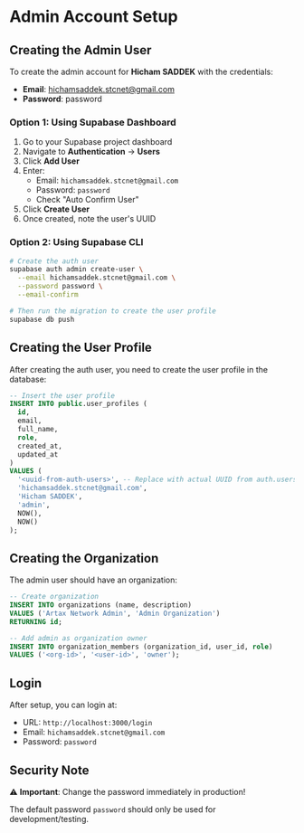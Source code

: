 # Admin Account Setup

## Creating the Admin User

To create the admin account for **Hicham SADDEK** with the credentials:
- **Email**: hichamsaddek.stcnet@gmail.com
- **Password**: password

### Option 1: Using Supabase Dashboard

1. Go to your Supabase project dashboard
2. Navigate to **Authentication** → **Users**
3. Click **Add User**
4. Enter:
   - Email: `hichamsaddek.stcnet@gmail.com`
   - Password: `password`
   - Check "Auto Confirm User"
5. Click **Create User**
6. Once created, note the user's UUID

### Option 2: Using Supabase CLI

```bash
# Create the auth user
supabase auth admin create-user \
  --email hichamsaddek.stcnet@gmail.com \
  --password password \
  --email-confirm

# Then run the migration to create the user profile
supabase db push
```

## Creating the User Profile

After creating the auth user, you need to create the user profile in the database:

```sql
-- Insert the user profile
INSERT INTO public.user_profiles (
  id,
  email,
  full_name,
  role,
  created_at,
  updated_at
)
VALUES (
  '<uuid-from-auth-users>', -- Replace with actual UUID from auth.users
  'hichamsaddek.stcnet@gmail.com',
  'Hicham SADDEK',
  'admin',
  NOW(),
  NOW()
);
```

## Creating the Organization

The admin user should have an organization:

```sql
-- Create organization
INSERT INTO organizations (name, description)
VALUES ('Artax Network Admin', 'Admin Organization')
RETURNING id;

-- Add admin as organization owner
INSERT INTO organization_members (organization_id, user_id, role)
VALUES ('<org-id>', '<user-id>', 'owner');
```

## Login

After setup, you can login at:
- URL: `http://localhost:3000/login`
- Email: `hichamsaddek.stcnet@gmail.com`
- Password: `password`

## Security Note

⚠️ **Important**: Change the password immediately in production!

The default password `password` should only be used for development/testing.
